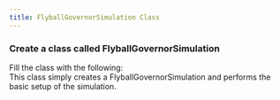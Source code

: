 ```yaml
---
title: FlyballGovernorSimulation Class
---
```


### Create a class called FlyballGovernorSimulation
   Fill the class with the following:  
   This class simply creates a FlyballGovernorSimulation and performs the basic setup of the simulation.

<pre><code data-url-index="0" data-snippet="complete" id="FlyballGovernorClass"></code></pre>

<script id="snippetscript" src=https://cdn.rawgit.com/ihmcrobotics/ihmcrobotics.github.io/2b3f76ee/snippetautomation/codesnippets.js sources=Array.of("https://rawgit.com/ihmcrobotics/ihmc-open-robotics-software/develop/example-simulations/src/main/java/us/ihmc/exampleSimulations/flyballGovernor/FlyballGovernorSimulation.java")></script>